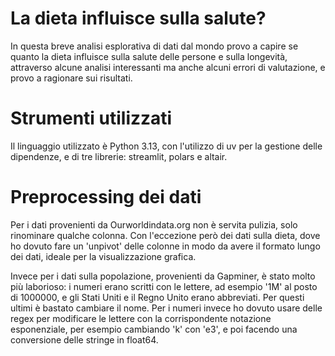 # La dieta influisce sulla salute?

In questa breve analisi esplorativa di dati dal mondo provo a capire se quanto la dieta influisce 
sulla salute delle persone e sulla longevità, attraverso alcune analisi interessanti ma anche alcuni 
errori di valutazione, e provo a ragionare sui risultati.

# Strumenti utilizzati

Il linguaggio utilizzato è Python 3.13, con l'utilizzo di uv per la gestione delle dipendenze,
e di tre librerie: streamlit, polars e altair.

# Preprocessing dei dati

Per i dati provenienti da Ourworldindata.org non è servita pulizia, solo rinominare qualche colonna.
Con l'eccezione però dei dati sulla dieta, dove ho dovuto fare un 'unpivot' delle colonne in modo da avere il formato lungo dei dati, ideale per la visualizzazione grafica.

Invece per i dati sulla popolazione, provenienti da Gapminer, è stato molto più laborioso: i numeri erano scritti con le lettere, ad esempio '1M' al posto di 1000000, e gli Stati Uniti e il Regno Unito erano abbreviati. Per questi ultimi è bastato cambiare il nome. Per i numeri invece ho dovuto usare delle regex per modificare le lettere con la corrispondente notazione esponenziale, per esempio cambiando 'k' con 'e3', e poi facendo una conversione delle stringe in float64.